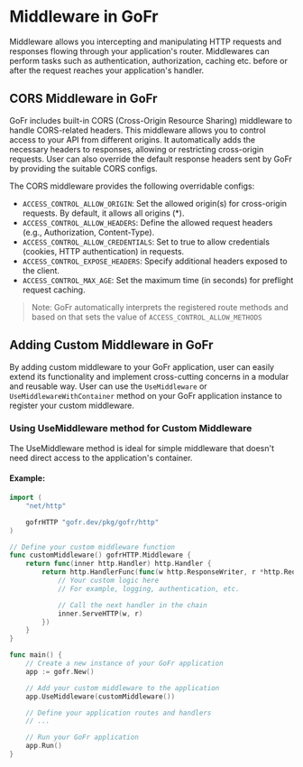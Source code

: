 # Middleware in GoFr

Middleware allows you intercepting and manipulating HTTP requests and responses flowing through your application's
router. Middlewares can perform tasks such as authentication, authorization, caching etc. before
or after the request reaches your application's handler.

## CORS Middleware in GoFr
GoFr includes built-in CORS (Cross-Origin Resource Sharing) middleware to handle CORS-related headers. 
This middleware allows you to control access to your API from different origins. It automatically adds the necessary
headers to responses, allowing or restricting cross-origin requests. User can also override the default response headers
sent by GoFr by providing the suitable CORS configs.

The CORS middleware provides the following overridable configs:

- `ACCESS_CONTROL_ALLOW_ORIGIN`: Set the allowed origin(s) for cross-origin requests. By default, it allows all origins (*).
- `ACCESS_CONTROL_ALLOW_HEADERS`: Define the allowed request headers (e.g., Authorization, Content-Type).
- `ACCESS_CONTROL_ALLOW_CREDENTIALS`: Set to true to allow credentials (cookies, HTTP authentication) in requests.
- `ACCESS_CONTROL_EXPOSE_HEADERS`: Specify additional headers exposed to the client.
- `ACCESS_CONTROL_MAX_AGE`: Set the maximum time (in seconds) for preflight request caching.

> Note: GoFr automatically interprets the registered route methods and based on that sets the value of `ACCESS_CONTROL_ALLOW_METHODS`


## Adding Custom Middleware in GoFr

By adding custom middleware to your GoFr application, user can easily extend its functionality and implement 
cross-cutting concerns in a modular and reusable way.
User can use the `UseMiddleware` or `UseMiddlewareWithContainer` method on your GoFr application instance to register your custom middleware.

### Using UseMiddleware method for Custom Middleware
The UseMiddleware method is ideal for simple middleware that doesn't need direct access to the application's container.

#### Example:

```go
import (
	"net/http"

	gofrHTTP "gofr.dev/pkg/gofr/http"
)

// Define your custom middleware function
func customMiddleware() gofrHTTP.Middleware {
	return func(inner http.Handler) http.Handler {
		return http.HandlerFunc(func(w http.ResponseWriter, r *http.Request) {
			// Your custom logic here
			// For example, logging, authentication, etc.

			// Call the next handler in the chain
			inner.ServeHTTP(w, r)
		})
	}
}

func main() {
	// Create a new instance of your GoFr application
	app := gofr.New()

	// Add your custom middleware to the application
	app.UseMiddleware(customMiddleware())

	// Define your application routes and handlers
	// ...

	// Run your GoFr application
	app.Run()
}
```

